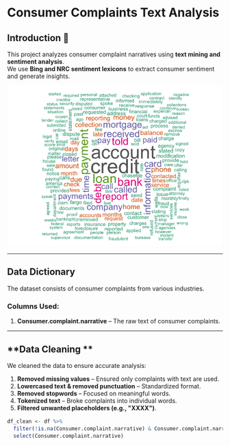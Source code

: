 # Consumer Complaints Text Analysis

## Introduction 📌
This project analyzes consumer complaint narratives using **text mining and sentiment analysis**.  
We use **Bing and NRC sentiment lexicons** to extract consumer sentiment and generate insights.  

<div align="center">
<img src="images/wordcloud.png" width="500">
</div>

---

## Data Dictionary
The dataset consists of consumer complaints from various industries.  
### Columns Used:
1. **Consumer.complaint.narrative** – The raw text of consumer complaints.

---

## **Data Cleaning **
We cleaned the data to ensure accurate analysis:
1. **Removed missing values** – Ensured only complaints with text are used.
2. **Lowercased text & removed punctuation** – Standardized format.
3. **Removed stopwords** – Focused on meaningful words.
4. **Tokenized text** – Broke complaints into individual words.
5. **Filtered unwanted placeholders (e.g., "XXXX")**.

```r
df_clean <- df %>% 
  filter(!is.na(Consumer.complaint.narrative) & Consumer.complaint.narrative != "") %>% 
  select(Consumer.complaint.narrative)

